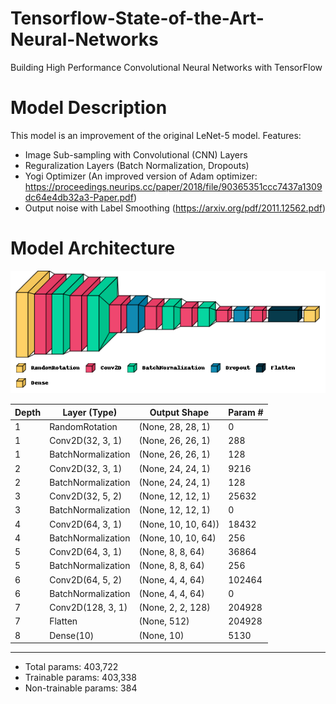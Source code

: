 # Tensorflow-State-of-the-Art-Neural-Networks
Building High Performance Convolutional Neural Networks with TensorFlow

# Model Description
This model is an improvement of the original LeNet-5 model. Features:
* Image Sub-sampling with Convolutional (CNN) Layers
* Reguralization Layers (Batch Normalization, Dropouts)
* Yogi Optimizer (An improved version of Adam optimizer: https://proceedings.neurips.cc/paper/2018/file/90365351ccc7437a1309dc64e4db32a3-Paper.pdf)
* Output noise with Label Smoothing (https://arxiv.org/pdf/2011.12562.pdf)

# Model Architecture

![cnn visualization](https://github.com/kochlisGit/Tensorflow-MNIST-State-Of-The-Art/blob/master/model_vis.png)

| Depth | Layer (Type)         | Output Shape         | Param # |
| ----- |-------------------- | -------------------- | ------- |
| 1     | RandomRotation       |  (None, 28, 28, 1)   | 0       |
| 1     | Conv2D(32, 3, 1)     |  (None, 26, 26, 1)   | 288     |
| 1     | BatchNormalization   |  (None, 26, 26, 1)   | 128     |
| 2     | Conv2D(32, 3, 1)     |  (None, 24, 24, 1)   | 9216    |
| 2     | BatchNormalization   |  (None, 24, 24, 1)   | 128     |
| 3     | Conv2D(32, 5, 2)     |  (None, 12, 12, 1)   | 25632   |
| 3     | BatchNormalization   |  (None, 12, 12, 1)   | 0       |
| 4     | Conv2D(64, 3, 1)     |  (None, 10, 10, 64)) | 18432   |
| 4     | BatchNormalization   |  (None, 10, 10, 64)  | 256     |
| 5     | Conv2D(64, 3, 1)     |  (None, 8, 8, 64)    | 36864   |
| 5     | BatchNormalization   |  (None, 8, 8, 64)    | 256     |
| 6     | Conv2D(64, 5, 2)     |  (None, 4, 4, 64)    | 102464  |
| 6     | BatchNormalization   |  (None, 4, 4, 64)    | 0       |
| 7     | Conv2D(128, 3, 1)    |  (None, 2, 2, 128)   | 204928  |
| 7     | Flatten              |  (None, 512)         | 204928  |
| 8     | Dense(10)            |  (None, 10)          | 5130    |
                                                            
---------------------------------------------------------------------------------

* Total params: 403,722
* Trainable params: 403,338
* Non-trainable params: 384

